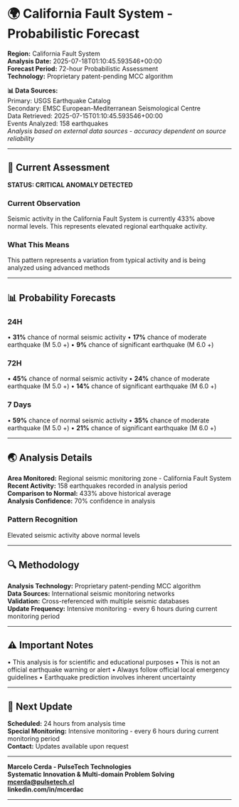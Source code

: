 # 🌍 California Fault System - Probabilistic Forecast

**Region:** California Fault System  
**Analysis Date:** 2025-07-18T01:10:45.593546+00:00  
**Forecast Period:** 72-hour Probabilistic Assessment  
**Technology:** Proprietary patent-pending MCC algorithm  

**📊 Data Sources:**  
Primary: USGS Earthquake Catalog  
Secondary: EMSC European-Mediterranean Seismological Centre  
Data Retrieved: 2025-07-15T01:10:45.593546+00:00  
Events Analyzed: 158 earthquakes  
*Analysis based on external data sources - accuracy dependent on source reliability*

---

## 🎯 Current Assessment

**STATUS: CRITICAL ANOMALY DETECTED**

### Current Observation
Seismic activity in the California Fault System is currently 433% above normal levels. This represents elevated regional earthquake activity.

### What This Means
This pattern represents a variation from typical activity and is being analyzed using advanced methods

---

## 📊 Probability Forecasts

### 24H
• **31%** chance of normal seismic activity
• **17%** chance of moderate earthquake (M 5.0 +)
• **9%** chance of significant earthquake (M 6.0 +)

### 72H
• **45%** chance of normal seismic activity
• **24%** chance of moderate earthquake (M 5.0 +)
• **14%** chance of significant earthquake (M 6.0 +)

### 7 Days
• **59%** chance of normal seismic activity
• **35%** chance of moderate earthquake (M 5.0 +)
• **21%** chance of significant earthquake (M 6.0 +)

---

## 🌏 Analysis Details
**Area Monitored:** Regional seismic monitoring zone - California Fault System  
**Recent Activity:** 158 earthquakes recorded in analysis period  
**Comparison to Normal:** 433% above historical average  
**Analysis Confidence:** 70% confidence in analysis  

### Pattern Recognition
Elevated seismic activity above normal levels

---

## 🔍 Methodology
**Analysis Technology:** Proprietary patent-pending MCC algorithm  
**Data Sources:** International seismic monitoring networks  
**Validation:** Cross-referenced with multiple seismic databases  
**Update Frequency:** Intensive monitoring - every 6 hours during current monitoring period  

---

## ⚠️ Important Notes
• This analysis is for scientific and educational purposes
• This is not an official earthquake warning or alert
• Always follow official local emergency guidelines
• Earthquake prediction involves inherent uncertainty

---

## 📅 Next Update
**Scheduled:** 24 hours from analysis time  
**Special Monitoring:** Intensive monitoring - every 6 hours during current monitoring period  
**Contact:** Updates available upon request  

---

**Marcelo Cerda - PulseTech Technologies**  
**Systematic Innovation & Multi-domain Problem Solving**  
**mcerda@pulsetech.cl**  
**linkedin.com/in/mcerdac**

---
